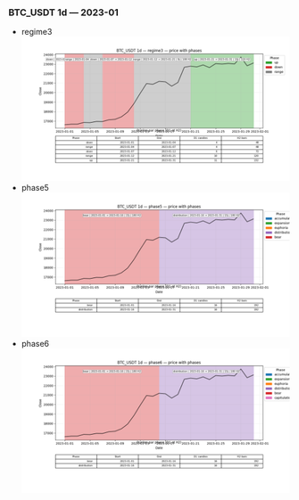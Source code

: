 ### BTC_USDT 1d — 2023-01

- regime3
![BTC_USDT_1d_regime3_2023-01_phase_price.png](outputs/fourier/phase_monthly/BTC_USDT/1d/2023/2023-01/BTC_USDT_1d_regime3_2023-01_phase_price.png)
- phase5
![BTC_USDT_1d_phase5_2023-01_phase_price.png](outputs/fourier/phase_monthly/BTC_USDT/1d/2023/2023-01/BTC_USDT_1d_phase5_2023-01_phase_price.png)
- phase6
![BTC_USDT_1d_phase6_2023-01_phase_price.png](outputs/fourier/phase_monthly/BTC_USDT/1d/2023/2023-01/BTC_USDT_1d_phase6_2023-01_phase_price.png)